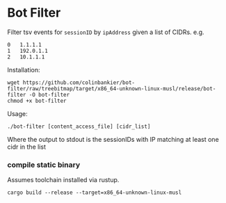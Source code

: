 # Bot Filter

Filter tsv events for `sessionID` by `ipAddress` given a list of CIDRs.
e.g.
```
0	1.1.1.1
1	192.0.1.1
2	10.1.1.1
```

Installation:
```
wget https://github.com/colinbankier/bot-filter/raw/treebitmap/target/x86_64-unknown-linux-musl/release/bot-filter -O bot-filter
chmod +x bot-filter
```

Usage:
```
./bot-filter [content_access_file] [cidr_list]
```
Where the output to stdout is the sessionIDs with IP matching at least one cidr in the list

### compile static binary
Assumes toolchain installed via rustup.
```
cargo build --release --target=x86_64-unknown-linux-musl
```
